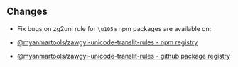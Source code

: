## Changes


* Fix bugs on zg2uni rule for `\u105a`
npm packages are available on:

* [@myanmartools/zawgyi-unicode-translit-rules - npm registry](https://www.npmjs.com/package/@myanmartools/zawgyi-unicode-translit-rules)
* [@myanmartools/zawgyi-unicode-translit-rules - github package registry](https://github.com/myanmartools/zawgyi-unicode-translit-rules/packages)
